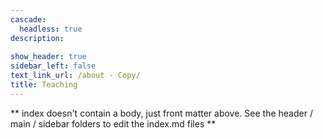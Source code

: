 ```yaml
---
cascade:
  headless: true
description:
  
show_header: true
sidebar_left: false
text_link_url: /about - Copy/
title: Teaching
---
```


** index doesn't contain a body, just front matter above.
See the header / main / sidebar folders to edit the index.md files **
